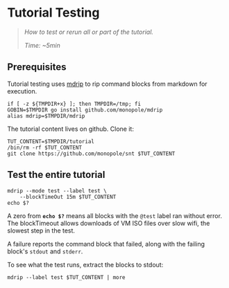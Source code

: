 # Tutorial Testing

> _How to test or rerun all or part of the tutorial._
>
> _Time: ~5min_

## Prerequisites

[mdrip]: https://github.com/monopole/mdrip

Tutorial testing uses [mdrip] to rip command blocks
from markdown for execution.

<!-- @installMdrip -->
```
if [ -z ${TMPDIR+x} ]; then TMPDIR=/tmp; fi
GOBIN=$TMPDIR go install github.com/monopole/mdrip
alias mdrip=$TMPDIR/mdrip
```

The tutorial content lives on github.  Clone it:

<!-- @installContent -->
```
TUT_CONTENT=$TMPDIR/tutorial
/bin/rm -rf $TUT_CONTENT
git clone https://github.com/monopole/snt $TUT_CONTENT
```


## Test the entire tutorial

<!-- @testAllContent -->
```
mdrip --mode test --label test \
    --blockTimeOut 15m $TUT_CONTENT
echo $?
```

A zero from __`echo $?`__ means
all blocks with the `@test` label ran without error. The
blockTimeout allows downloads of VM ISO files over
slow wifi, the slowest step in the test.

A failure reports the command block that failed,
along with the failing block's `stdout` and `stderr`.

To see what the test runs, extract the blocks to stdout:

<!-- @printScript -->
```
mdrip --label test $TUT_CONTENT | more
```
